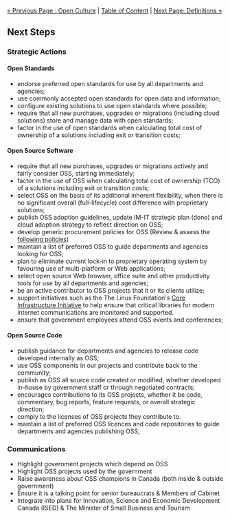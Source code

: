 [« Previous Page : Open Culture](6_Open_Culture.md) | [Table of Content](README.md#table-of-content) | [Next Page: Definitions »](8_Definitions.md)

## Next Steps

### Strategic Actions

#### Open Standards

- endorse preferred open standards for use by all departments and agencies;
- use commonly accepted open standards for open data and information;
- configure existing solutions to use open standards where possible;
- require that all new purchases, upgrades or migrations (including cloud solutions) store and manage data with open standards;
- factor in the use of open standards when calculating total cost of ownership of a solutions including exit or transition costs;

#### Open Source Software

- require that all new purchases, upgrades or migrations actively and fairly consider OSS, starting immediately;
- factor in the use of OSS when calculating total cost of ownership (TCO) of a solutions including exit or transition costs;
- select OSS on the basis of its additional inherent flexibility, when there is no significant overall (full-lifecycle) cost difference with proprietary solutions;
- publish OSS adoption guidelines, update IM-IT strategic plan (done) and cloud adoption strategy to reflect direction on OSS;
- develop generic procurement policies for OSS (Review & assess the [following policies](https://github.com/mgifford/open-source-contracting))
- maintain a list of preferred OSS to guide departments and agencies looking for OSS;
- plan to eliminate current lock-in to proprietary operating system by favouring use of multi-platform or Web applications;
- select open source Web browser, office suite and other productivity tools for use by all departments and agencies;
- be an active contributor to OSS projects that it or its clients utilize;
- support initiatives such as the The Linux Foundation's [Core Infrastructure Initiative](https://www.coreinfrastructure.org/) to help ensure that critical libraries for modern internet communications are monitored and supported.
- ensure that government employees attend OSS events and conferences;

#### Open Source Code

- publish guidance for departments and agencies to release code developed internally as OSS;
- use OSS components in our projects and contribute back to the community;
- publish as OSS all source code created or modified, whether developed in-house by government staff or through negotiated contracts;
- encourages contributions to its OSS projects, whether it be code, commentary, bug reports, feature requests, or overall strategic direction;
- comply to the licenses of OSS projects they contribute to.
- maintain a list of preferred OSS licences and code repositories to guide departments and agencies publishing OSS;

### Communications

- Highlight government projects which depend on OSS
- Highlight OSS projects used by the government
- Raise awareness about OSS champions in Canada (both inside & outside government)
- Ensure it is a talking point for senior bureaucrats & Members of Cabinet
- Integrate into plans for Innovation, Science and Economic Development Canada (ISED) & The Minister of Small Business and Tourism
